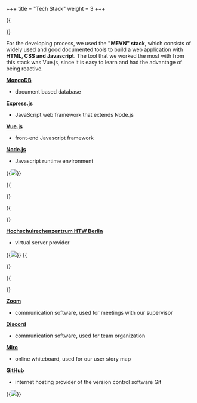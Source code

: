 +++
title = "Tech Stack"
weight = 3
+++


{{<section title="Developing Tools">}}

For the developing process, we used the **"MEVN" stack**, which consists of widely used and good documented tools to build a web application with **HTML, CSS and Javascript**. The tool that we worked the most with from this stack was Vue.js, since it is easy to learn and had the advantage of being reactive.

**[MongoDB](https://www.mongodb.com/)**
* document based database

**[Express.js](https://expressjs.com/)**
* JavaScript web framework that extends Node.js

**[Vue.js](https://v3.vuejs.org/)**
* front-end Javascript framework

**[Node.js](https://nodejs.org/en/)**
* Javascript runtime environment 

{{<image src="mevn.png">}}

{{</section>}}

{{<section title="Deploying Tools">}}

**[Hochschulrechenzentrum HTW Berlin](https://rz.htw-berlin.de/)**
* virtual server provider

{{<image src="deployment.png">}}
{{</section>}}

{{<section title="Organizing Tools">}}

**[Zoom](https://zoom.us/)**
* communication software, used for meetings with our supervisor

**[Discord](https://discord.com/)**
* communication software, used for team organization

**[Miro](https://miro.com/)**
* online whiteboard, used for our user story map

**[GitHub](https://github.com/)**
* internet hosting provider of the version control software Git

{{<image src="organization.png">}}